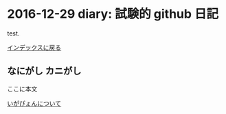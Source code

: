 # 2016-12-29 diary: 試験的 github 日記
test.

[インデックスに戻る](https://igapyon.github.io/diary/index.html)

## なにがし カニがし

ここに本文


[いがぴょんについて](http://www.igapyon.jp/igapyon/diary/memo/memoigapyon.html)
